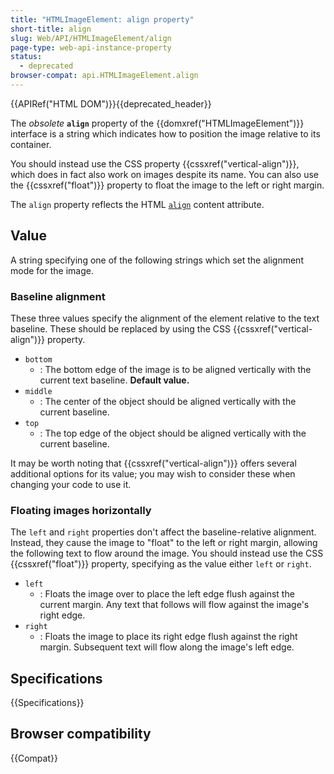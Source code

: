 ```yaml
---
title: "HTMLImageElement: align property"
short-title: align
slug: Web/API/HTMLImageElement/align
page-type: web-api-instance-property
status:
  - deprecated
browser-compat: api.HTMLImageElement.align
---
```


{{APIRef("HTML DOM")}}{{deprecated_header}}

The _obsolete_ **`align`**
property of the {{domxref("HTMLImageElement")}} interface is a string which indicates
how to position the image relative to its container.

You should instead use the
CSS property {{cssxref("vertical-align")}}, which does in fact also work on images
despite its name. You can also use the {{cssxref("float")}} property to float the image
to the left or right margin.

The `align` property reflects the HTML [`align`](/en-US/docs/Web/HTML/Reference/Element/img#align)
content attribute.

## Value

A string specifying one of the following strings which set the
alignment mode for the image.

### Baseline alignment

These three values specify the alignment of the element relative to the text baseline.
These should be replaced by using the CSS {{cssxref("vertical-align")}} property.

- `bottom`
  - : The bottom edge of the image is to be aligned vertically with the current text
    baseline. **Default value.**
- `middle`
  - : The center of the object should be aligned vertically with the current baseline.
- `top`
  - : The top edge of the object should be aligned vertically with the current baseline.

It may be worth noting that {{cssxref("vertical-align")}} offers several additional
options for its value; you may wish to consider these when changing your code to use it.

### Floating images horizontally

The `left` and `right` properties don't affect the
baseline-relative alignment. Instead, they cause the image to "float" to the left or
right margin, allowing the following text to flow around the image. You should instead
use the CSS {{cssxref("float")}} property, specifying as the value
either `left` or `right`.

- `left`
  - : Floats the image over to place the left edge flush against the current margin. Any
    text that follows will flow against the image's right edge.
- `right`
  - : Floats the image to place its right edge flush against the right margin. Subsequent
    text will flow along the image's left edge.

## Specifications

{{Specifications}}

## Browser compatibility

{{Compat}}
